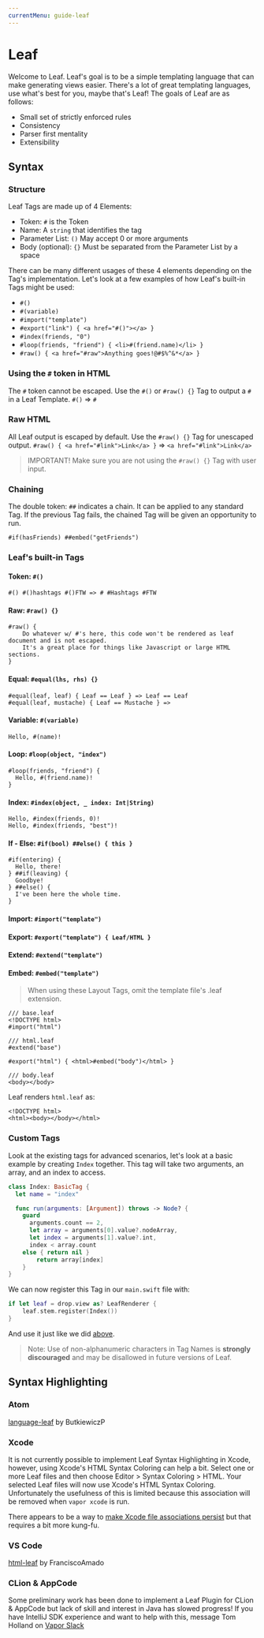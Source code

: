 ```yaml
---
currentMenu: guide-leaf
---
```


# Leaf

Welcome to Leaf. Leaf's goal is to be a simple templating language that can make generating views easier. There's a lot of great templating languages, use what's best for you, maybe that's Leaf! The goals of Leaf are as follows:

- Small set of strictly enforced rules
- Consistency
- Parser first mentality
- Extensibility

## Syntax
### Structure

Leaf Tags are made up of 4 Elements:
  - Token: `#` is the Token
  - Name: A `string` that identifies the tag
  - Parameter List: `()` May accept 0 or more arguments
  - Body (optional): `{}` Must be separated from the Parameter List by a space

There can be many different usages of these 4 elements depending on the Tag's implementation. Let's look at a few examples of how Leaf's built-in Tags might be used:

  - `#()`
  - `#(variable)`
  - `#import("template")`
  - `#export("link") { <a href="#()"></a> }`
  - `#index(friends, "0")`
  - `#loop(friends, "friend") { <li>#(friend.name)</li> }`
  - `#raw() { <a href="#raw">Anything goes!@#$%^&*</a> }`

### Using the `#` token in HTML

The `#` token cannot be escaped. Use the `#()` or `#raw() {}` Tag to output a `#` in a Leaf Template. `#()` => `#`

### Raw HTML

All Leaf output is escaped by default. Use the `#raw() {}` Tag for unescaped output.
`#raw() { <a href="#link">Link</a> }` => `<a href="#link">Link</a>`
> IMPORTANT!  Make sure you are not using the `#raw() {}` Tag with user input.

### Chaining

The double token: `##` indicates a chain. It can be applied to any standard Tag. If the previous Tag fails, the chained Tag will be given an opportunity to run.

```
#if(hasFriends) ##embed("getFriends")
```

### Leaf's built-in Tags

#### Token: `#()`

```
#() #()hashtags #()FTW => # #Hashtags #FTW
```

#### Raw: `#raw() {}`

```
#raw() {
    Do whatever w/ #'s here, this code won't be rendered as leaf document and is not escaped.
    It's a great place for things like Javascript or large HTML sections.
}
```

#### Equal: `#equal(lhs, rhs) {}`

```
#equal(leaf, leaf) { Leaf == Leaf } => Leaf == Leaf
#equal(leaf, mustache) { Leaf == Mustache } =>
```

#### Variable: `#(variable)`

```
Hello, #(name)!
```

#### Loop: `#loop(object, "index")`

```
#loop(friends, "friend") {
  Hello, #(friend.name)!
}
```
#### Index: `#index(object, _ index: Int|String)`

```
Hello, #index(friends, 0)!
Hello, #index(friends, "best")!
```

#### If - Else: `#if(bool) ##else() { this }`

```
#if(entering) {
  Hello, there!
} ##if(leaving) {
  Goodbye!
} ##else() {
  I've been here the whole time.
}
```

#### Import: `#import("template")`
#### Export: `#export("template") { Leaf/HTML }`
#### Extend: `#extend("template")`
#### Embed: `#embed("template")`

> When using these Layout Tags, omit the template file's .leaf extension.

```
/// base.leaf
<!DOCTYPE html>
#import("html")

/// html.leaf
#extend("base")

#export("html") { <html>#embed("body")</html> }

/// body.leaf
<body></body>
```

Leaf renders `html.leaf` as:

```
<!DOCTYPE html>
<html><body></body></html>
```

### Custom Tags

Look at the existing tags for advanced scenarios, let's look at a basic example by creating `Index` together. This tag will take two arguments, an array, and an index to access.

```swift
class Index: BasicTag {
  let name = "index"

  func run(arguments: [Argument]) throws -> Node? {
    guard
      arguments.count == 2,
      let array = arguments[0].value?.nodeArray,
      let index = arguments[1].value?.int,
      index < array.count
    else { return nil }
        return array[index]
    }
}
```

We can now register this Tag in our `main.swift` file with:

```swift
if let leaf = drop.view as? LeafRenderer {
    leaf.stem.register(Index())
}
```

And use it just like we did [above](#index).

> Note: Use of non-alphanumeric characters in Tag Names is **strongly discouraged** and may be disallowed in future versions of Leaf.

## Syntax Highlighting

### Atom

[language-leaf](https://atom.io/packages/language-leaf) by ButkiewiczP

### Xcode

It is not currently possible to implement Leaf Syntax Highlighting in Xcode, however, using Xcode's HTML Syntax Coloring can help a bit. Select one or more Leaf files and then choose Editor > Syntax Coloring > HTML.  Your selected Leaf files will now use Xcode's HTML Syntax Coloring.  Unfortunately the usefulness of this is limited because this association will be removed when `vapor xcode` is run.

There appears to be a way to [make Xcode file associations persist](http://stackoverflow.com/questions/9050035/how-to-make-xcode-recognize-a-custom-file-extension-as-objective-c-for-syntax-hi) but that requires a bit more kung-fu.

### VS Code

[html-leaf](https://marketplace.visualstudio.com/items?itemName=Francisco.html-leaf) by FranciscoAmado

### CLion & AppCode

Some preliminary work has been done to implement a Leaf Plugin for CLion & AppCode but lack of skill and interest in Java has slowed progress! If you have IntelliJ SDK experience and want to help with this, message Tom Holland on [Vapor Slack](http://vapor.team)

